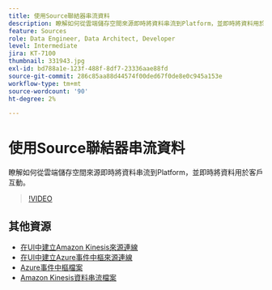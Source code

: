 ```yaml
---
title: 使用Source聯結器串流資料
description: 瞭解如何從雲端儲存空間來源即時將資料串流到Platform，並即時將資料用於客戶互動。
feature: Sources
role: Data Engineer, Data Architect, Developer
level: Intermediate
jira: KT-7100
thumbnail: 331943.jpg
exl-id: bd788a1e-123f-488f-8df7-23336aae88fd
source-git-commit: 286c85aa88d44574f00ded67f0de8e0c945a153e
workflow-type: tm+mt
source-wordcount: '90'
ht-degree: 2%

---
```


# 使用Source聯結器串流資料

瞭解如何從雲端儲存空間來源即時將資料串流到Platform，並即時將資料用於客戶互動。


>[!VIDEO](https://video.tv.adobe.com/v/331943?learn=on&enablevpops)

## 其他資源

* [在UI中建立Amazon Kinesis來源連線](https://experienceleague.adobe.com/docs/experience-platform/sources/ui-tutorials/create/cloud-storage/kinesis.html?lang=zh-Hant)
* [在UI中建立Azure事件中樞來源連線](https://experienceleague.adobe.com/docs/experience-platform/sources/ui-tutorials/create/cloud-storage/eventhub.html?lang=zh-Hant)
* [Azure事件中樞檔案](https://docs.microsoft.com/en-us/azure/event-hubs/)
* [Amazon Kinesis資料串流檔案](https://docs.aws.amazon.com/kinesis/index.html)
